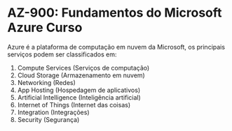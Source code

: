 # AZ-900: Fundamentos do Microsoft Azure Curso

Azure é a plataforma de computação em nuvem da Microsoft, os principais
serviços podem ser classificados em:

1. Compute Services (Serviços de computação)
2. Cloud Storage (Armazenamento em nuvem)
3. Networking (Redes)
4. App Hosting (Hospedagem de aplicativos)
5. Artificial Intelligence (Inteligência artificial)
6. Internet of Things (Internet das coisas)
7. Integration (Integrações)
8. Security (Segurança)


